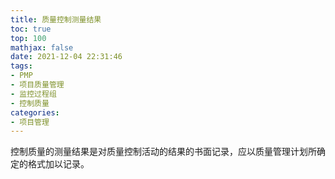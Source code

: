 ```yaml
---
title: 质量控制测量结果
toc: true
top: 100
mathjax: false
date: 2021-12-04 22:31:46
tags:
- PMP
- 项目质量管理
- 监控过程组
- 控制质量
categories:
- 项目管理
---
```

控制质量的测量结果是对质量控制活动的结果的书面记录，应以质量管理计划所确定的格式加以记录。
